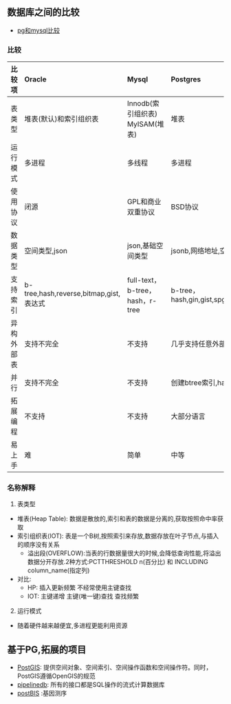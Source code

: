 ## 数据库之间的比较

- [pg和mysql比较](https://www.biaodianfu.com/mysql-vs-postgresql.html)

 
 ### 比较
 
 |比较项|Oracle|Mysql|Postgres|
 |---|:---|:---|:---|
 |表类型|堆表(默认)和索引组织表|Innodb(索引组织表) MyISAM(堆表)|堆表|
 |运行模式|多进程|多线程|多进程|
 |使用协议|闭源|GPL和商业双重协议|BSD协议|
 |数据类型|空间类型,json|json,基础空间类型|jsonb,网络地址,空间类型,全文检索等|
 |支持索引|b-tree,hash,reverse,bitmap,gist,表达式|full-text，b-tree，hash，r-tree|b-tree，hash,gin,gist,spgist,brin,bloom,rum,zombodb|
 |异构外部表|支持不完全|不支持|几乎支持任意外部数据源（FDW方式）|
 |并行|支持不完全|不支持|创建btree索引,hash join,扫描分区表|
 |拓展编程|不支持|不支持|大部分语言|
 |易上手|难|简单|中等|
 
 
 ### 名称解释
 1. 表类型
 - 堆表(Heap Table): 数据是散放的,索引和表的数据是分离的,获取按照命中率获取
 - 索引组织表(IOT): 表是一个B树,按照索引来存放,数据存放在叶子节点,与插入的顺序没有关系
     - 溢出段(OVERFLOW):当表的行数据量很大的时候,会降低查询性能,将溢出数据分开存放.2种方式:PCTTHRESHOLD n(百分比) 和 INCLUDING column_name(指定列)
 - 对比:
     - HP: 插入更新频繁 不经常使用主键查找
     - IOT: 主键递增  主键(唯一键)查找 查找频繁
 2. 运行模式
 - 随着硬件越来越便宜,多进程更能利用资源
 
 
 ## 基于PG,拓展的项目
 - [PostGIS](http://www.postgis.org/): 提供空间对象、空间索引、空间操作函数和空间操作符。同时，PostGIS遵循OpenGIS的规范
 - [pipelinedb](https://www.pipelinedb.com/): 所有的接口都是SQL操作的流式计算数据库
 - [postBIS](https://colab.mpi-bremen.de/postbis/svn/trunk/) :基因测序
 
 
 